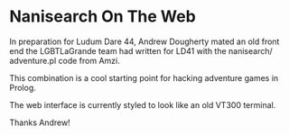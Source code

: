 # Nanisearch On The Web

In preparation for Ludum Dare 44, Andrew Dougherty mated an old front
end the LGBTLaGrande team had written for LD41 with the nanisearch/
adventure.pl code from Amzi. 

This combination is a cool starting point for hacking adventure games in
Prolog.

The web interface is currently styled to look like an old VT300 terminal.

Thanks Andrew!


